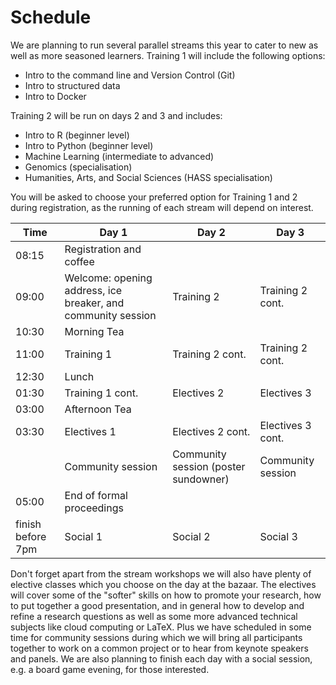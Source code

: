 # Schedule

We are planning to run several parallel streams this year to cater to new as well as more seasoned learners. 
Training 1 will include the following options:
* Intro to the command line and Version Control (Git)
* Intro to structured data
* Intro to Docker

Training 2 will be run on days 2 and 3 and includes:

* Intro to R (beginner level)
* Intro to Python (beginner level)
* Machine Learning (intermediate to advanced)
* Genomics (specialisation)
* Humanities, Arts, and Social Sciences (HASS specialisation)

You will be asked to choose your preferred option for Training 1 and 2 during registration, as the running of each stream will depend on interest.


| Time              | Day 1                                                        | Day 2                                | Day 3             |
|-------------------|--------------------------------------------------------------|--------------------------------------|-------------------|
| 08:15             | Registration and coffee                                      |                                      |                   |
| 09:00             | Welcome: opening address, ice breaker, and community session | Training 2                           | Training 2 cont.  |
| 10:30             | Morning Tea                                                  |                                      |                   |
| 11:00             | Training 1                                                   | Training 2 cont.                     | Training 2 cont.  |
| 12:30             | Lunch                                                        |                                      |                   |
| 01:30             | Training 1 cont.                                             | Electives 2                          | Electives 3       |
| 03:00             | Afternoon Tea                                                |                                      |                   |
| 03:30             | Electives  1                                                 | Electives 2 cont.                    | Electives 3 cont. |
|                   | Community session                                            | Community session (poster sundowner) | Community session |
| 05:00             | End of formal proceedings                                    |                                      |                   |
| finish before 7pm | Social 1                                                     | Social 2                             | Social 3          |


Don't forget apart from the stream workshops we will also have plenty of elective classes which you choose on the day at the bazaar. The electives will cover some of the "softer" skills on how to promote your research, how to put together a good presentation, and in general how to develop and refine a research questions as well as some more advanced technical subjects like cloud computing or LaTeX.
Plus we have scheduled in some time for community sessions during which we will bring all participants together to work on a common project or to hear from keynote speakers and panels.
We are also planning to finish each day with a social session, e.g. a board game evening, for those interested. 


